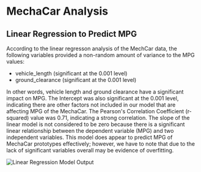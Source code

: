 # MechaCar Analysis

## Linear Regression to Predict MPG

According to the linear regresson analysis of the MechCar data, the following variables provided a non-random amount of variance to the MPG values:

* vehicle_length (significant at the 0.001 level)
* ground_clearance (significant at the 0.001 level)

In other words, vehicle length and ground clearance have a significant impact on MPG. The Intercept was also significant at the 0.001 level, indicating there are other factors not included in our model that are affecting MPG of the MechaCar. The Pearson's Correlation Coefficient (r-squared) value was 0.71, indicating a strong correlation. The slope of the linear model is not considered to be zero because there is a significant linear relationship between the dependent variable (MPG) and two independent variables. This model does appear to predict MPG of MechaCar prototypes effectively; however, we have to note that due to the lack of significant variables overall may be evidence of overfitting. 

![Linear Regression Model Output]('resources/linear_regression_output.png')